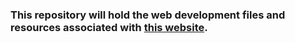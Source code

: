 ### This repository will hold the web development files and resources associated with [this website](https://thekiruu.xyz).
